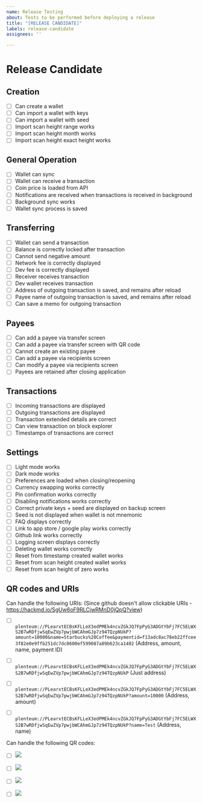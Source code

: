 ```yaml
---
name: Release Testing
about: Tests to be performed before deploying a release
title: "[RELEASE CANDIDATE]"
labels: release-candidate
assignees: ''

---
```


# Release Candidate

## Creation

- [ ] Can create a wallet
- [ ] Can import a wallet with keys
- [ ] Can import a wallet with seed
- [ ] Import scan height range works
- [ ] Import scan height month works
- [ ] Import scan height exact height works

## General Operation

- [ ] Wallet can sync
- [ ] Wallet can receive a transaction
- [ ] Coin price is loaded from API
- [ ] Notifications are received when transactions is received in background
- [ ] Background sync works
- [ ] Wallet sync process is saved

## Transferring

- [ ] Wallet can send a transaction
- [ ] Balance is correctly locked after transaction
- [ ] Cannot send negative amount
- [ ] Network fee is correctly displayed
- [ ] Dev fee is correctly displayed
- [ ] Receiver receives transaction
- [ ] Dev wallet receives transaction
- [ ] Address of outgoing transaction is saved, and remains after reload
- [ ] Payee name of outgoing transaction is saved, and remains after reload
- [ ] Can save a memo for outgoing transaction

## Payees

- [ ] Can add a payee via transfer screen
- [ ] Can add a payee via transfer screen with QR code
- [ ] Cannot create an existing payee
- [ ] Can add a payee via recipients screen
- [ ] Can modify a payee via recipients screen
- [ ] Payees are retained after closing application

## Transactions

- [ ] Incoming transactions are displayed
- [ ] Outgoing transactions are displayed
- [ ] Transaction extended details are correct
- [ ] Can view transaction on block explorer
- [ ] Timestamps of transactions are correct

## Settings

- [ ] Light mode works
- [ ] Dark mode works
- [ ] Preferences are loaded when closing/reopening
- [ ] Currency swapping works correctly
- [ ] Pin confirmation works correctly
- [ ] Disabling notifications works correctly
- [ ] Correct private keys + seed are displayed on backup screen
- [ ] Seed is not displayed when wallet is not mnemonic
- [ ] FAQ displays correctly
- [ ] Link to app store / google play works correctly
- [ ] Github link works correctly
- [ ] Logging screen displays correctly
- [ ] Deleting wallet works correctly
- [ ] Reset from timestamp created wallet works
- [ ] Reset from scan height created wallet works
- [ ] Reset from scan height of zero works

## QR codes and URIs

Can handle the following URIs:
(Since github doesn't allow clickable URIs - https://hackmd.io/SgUw6oF9RLCjwRMnD0jQpQ?view)
- [ ] `plenteum://PLearxtECBsKFLLeX3edPMEk4ncvZGkJQ7FpPyG3ADGtYbFj7FC5ELWXS2B7wRDfjwSqEwZVp7pwjbWCAhmGJp7z94TQzpNUkP?amount=10000&name=Starbucks%20Coffee&paymentid=f13adc8ac78eb22ffcee3f82e0e9ffb251dc7dc0600ef599087a89b623ca1402`
(Address, amount, name, payment ID)

- [ ] `plenteum://PLearxtECBsKFLLeX3edPMEk4ncvZGkJQ7FpPyG3ADGtYbFj7FC5ELWXS2B7wRDfjwSqEwZVp7pwjbWCAhmGJp7z94TQzpNUkP`
(Just address)

- [ ] `plenteum://PLearxtECBsKFLLeX3edPMEk4ncvZGkJQ7FpPyG3ADGtYbFj7FC5ELWXS2B7wRDfjwSqEwZVp7pwjbWCAhmGJp7z94TQzpNUkP?amount=10000`
(Address, amount)

- [ ] `plenteum://PLearxtECBsKFLLeX3edPMEk4ncvZGkJQ7FpPyG3ADGtYbFj7FC5ELWXS2B7wRDfjwSqEwZVp7pwjbWCAhmGJp7z94TQzpNUkP?name=Test`
(Address, name)

Can handle the following QR codes:

- [ ] ![](https://chart.googleapis.com/chart?cht=qr&chs=256x256&chl=plenteum%3A%2F%2FPLearxtECBsKFLLeX3edPMEk4ncvZGkJQ7FpPyG3ADGtYbFj7FC5ELWXS2B7wRDfjwSqEwZVp7pwjbWCAhmGJp7z94TQzpNUkP%3Famount%3D10000%26name%3DStarbucks%2520Coffee%26paymentid%3Df13adc8ac78eb22ffcee3f82e0e9ffb251dc7dc0600ef599087a89b623ca1402)

- [ ] ![](https://chart.googleapis.com/chart?cht=qr&chs=256x256&chl=plenteum%3A%2F%2FPLearxtECBsKFLLeX3edPMEk4ncvZGkJQ7FpPyG3ADGtYbFj7FC5ELWXS2B7wRDfjwSqEwZVp7pwjbWCAhmGJp7z94TQzpNUkP)

- [ ] ![](https://chart.googleapis.com/chart?cht=qr&chs=256x256&chl=plenteum%3A%2F%2FPLearxtECBsKFLLeX3edPMEk4ncvZGkJQ7FpPyG3ADGtYbFj7FC5ELWXS2B7wRDfjwSqEwZVp7pwjbWCAhmGJp7z94TQzpNUkP%3Famount%3D10000)

- [ ] ![](https://chart.googleapis.com/chart?cht=qr&chs=256x256&chl=plenteum%3A%2F%2FPLearxtECBsKFLLeX3edPMEk4ncvZGkJQ7FpPyG3ADGtYbFj7FC5ELWXS2B7wRDfjwSqEwZVp7pwjbWCAhmGJp7z94TQzpNUkP%3Fname%3DTest)
